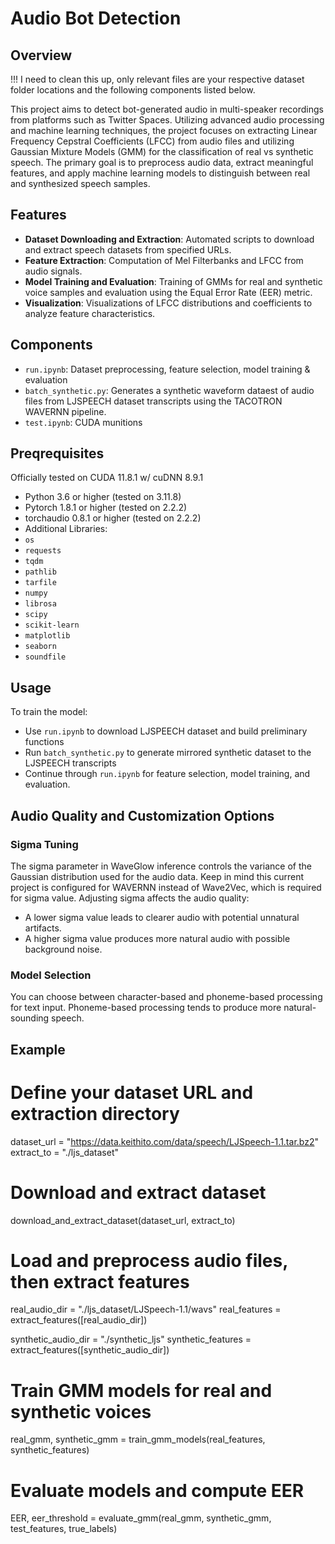 # Audio Bot Detection

## Overview

!!! I need to clean this up, only relevant files are your respective dataset folder locations and the following components listed below.


This project aims to detect bot-generated audio in multi-speaker recordings from platforms such as Twitter Spaces. Utilizing advanced audio processing and machine learning techniques, the project focuses on extracting Linear Frequency Cepstral Coefficients (LFCC) from audio files and utilizing Gaussian Mixture Models (GMM) for the classification of real vs synthetic speech. The primary goal is to preprocess audio data, extract meaningful features, and apply machine learning models to distinguish between real and synthesized speech samples.

## Features

- **Dataset Downloading and Extraction**: Automated scripts to download and extract speech datasets from specified URLs.
- **Feature Extraction**: Computation of Mel Filterbanks and LFCC from audio signals.
- **Model Training and Evaluation**: Training of GMMs for real and synthetic voice samples and evaluation using the Equal Error Rate (EER) metric.
- **Visualization**: Visualizations of LFCC distributions and coefficients to analyze feature characteristics.

## Components

- `run.ipynb`: Dataset preprocessing, feature selection, model training & evaluation
- `batch_synthetic.py`: Generates a synthetic waveform dataest of audio files from LJSPEECH dataset transcripts using the TACOTRON WAVERNN pipeline.
- `test.ipynb`: CUDA munitions

## Preqrequisites

Officially tested on CUDA 11.8.1 w/ cuDNN 8.9.1
- Python 3.6 or higher (tested on 3.11.8)
- Pytorch 1.8.1 or higher (tested on 2.2.2)
- torchaudio 0.8.1 or higher (tested on 2.2.2)
- Additional Libraries: 
- `os`
- `requests`
- `tqdm`
- `pathlib`
- `tarfile`
- `numpy`
- `librosa`
- `scipy`
- `scikit-learn`
- `matplotlib`
- `seaborn`
- `soundfile`

## Usage

To train the model:

- Use `run.ipynb` to download LJSPEECH dataset and build preliminary functions 
- Run `batch_synthetic.py` to generate mirrored synthetic dataset to the LJSPEECH transcripts
- Continue through `run.ipynb` for feature selection, model training, and evaluation.

## Audio Quality and Customization Options

### Sigma Tuning

The sigma parameter in WaveGlow inference controls the variance of the Gaussian distribution used for the audio data. Keep in mind this current project is configured for WAVERNN instead of Wave2Vec, which is required for sigma value. Adjusting sigma affects the audio quality:
- A lower sigma value leads to clearer audio with potential unnatural artifacts.
- A higher sigma value produces more natural audio with possible background noise.

### Model Selection

You can choose between character-based and phoneme-based processing for text input. Phoneme-based processing tends to produce more natural-sounding speech.

## Example

# Define your dataset URL and extraction directory
dataset_url = "https://data.keithito.com/data/speech/LJSpeech-1.1.tar.bz2"
extract_to = "./ljs_dataset"

# Download and extract dataset
download_and_extract_dataset(dataset_url, extract_to)

# Load and preprocess audio files, then extract features
real_audio_dir = "./ljs_dataset/LJSpeech-1.1/wavs"
real_features = extract_features([real_audio_dir])

synthetic_audio_dir = "./synthetic_ljs"
synthetic_features = extract_features([synthetic_audio_dir])

# Train GMM models for real and synthetic voices
real_gmm, synthetic_gmm = train_gmm_models(real_features, synthetic_features)

# Evaluate models and compute EER
EER, eer_threshold = evaluate_gmm(real_gmm, synthetic_gmm, test_features, true_labels)



